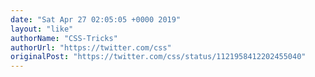 ```yaml
---
date: "Sat Apr 27 02:05:05 +0000 2019"
layout: "like"
authorName: "CSS-Tricks"
authorUrl: "https://twitter.com/css"
originalPost: "https://twitter.com/css/status/1121958412202455040"
---
```


